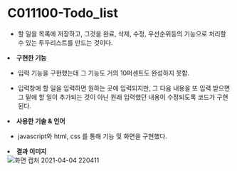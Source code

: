 # C011100-Todo_list

- 할 일을 목록에 저장하고, 그것을 완료, 삭제, 수정, 우선순위등의 기능으로 처리할 수 있는 투두리스트를 만드는 것이다.<br/>

**<li>구현한 기능</li>**
    

- 입력 기능을 구현했는데 그 기능도 거의 10퍼센트도 완성하지 못함.<br/>

    
- 입력창에 할 일을 입력하면 원하는 곳에 입력되지만, 그 다음 내용을 또 입력 받으면 그 밑에 할 일이 추가되는 것이 아닌 
   원래 입력했던 내용이 수정되도록 코드가 구현된다.<br/>

**<li>사용한 기술 & 언어</li>**
 

-   javascript와 html, css 를 통해 기능 및 화면을 구현했다.<br/>

**<li>결과 이미지</li>**
![화면 캡처 2021-04-04 220411](https://user-images.githubusercontent.com/81088222/113509964-3f51f900-9593-11eb-8f4c-8e5815e30733.jpg)


